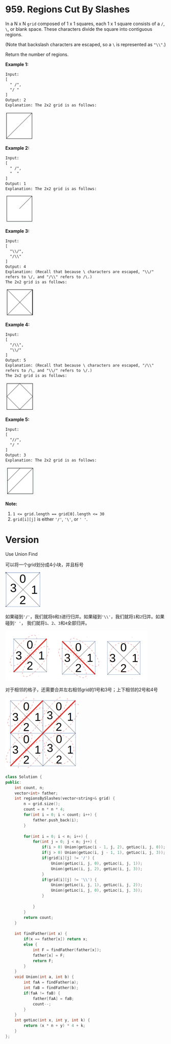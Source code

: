 # 959. Regions Cut By Slashes

In a N x N `grid` composed of 1 x 1 squares, each 1 x 1 square consists of a `/`, `\`, or blank space. These characters divide the square into contiguous regions.

(Note that backslash characters are escaped, so a `\` is represented as `"\\"`.)

Return the number of regions.

**Example 1:**

```
Input:
[
  " /",
  "/ "
]
Output: 2
Explanation: The 2x2 grid is as follows:
```

<img src="../img/image-20200330233415496.png" alt="image-20200330233415496" style="zoom:50%;" />

**Example 2:**

```
Input:
[
  " /",
  "  "
]
Output: 1
Explanation: The 2x2 grid is as follows:
```

<img src="../img/image-20200330233430377.png" alt="image-20200330233430377" style="zoom:50%;" />

**Example 3:**

```
Input:
[
  "\\/",
  "/\\"
]
Output: 4
Explanation: (Recall that because \ characters are escaped, "\\/" refers to \/, and "/\\" refers to /\.)
The 2x2 grid is as follows:
```

<img src="../img/image-20200330233446744.png" alt="image-20200330233446744" style="zoom:50%;" />

**Example 4:**

```
Input:
[
  "/\\",
  "\\/"
]
Output: 5
Explanation: (Recall that because \ characters are escaped, "/\\" refers to /\, and "\\/" refers to \/.)
The 2x2 grid is as follows:
```

<img src="../img/image-20200330233506029.png" alt="image-20200330233506029" style="zoom:50%;" />

**Example 5:**

```
Input:
[
  "//",
  "/ "
]
Output: 3
Explanation: The 2x2 grid is as follows:
```

 

<img src="../img/image-20200330233522024.png" alt="image-20200330233522024" style="zoom:50%;" />

**Note:**

1. `1 <= grid.length == grid[0].length <= 30`
2. `grid[i][j]` is either `'/'`, `'\'`, or `' '`.

# Version

Use Union Find

可以将一个grid划分成4小块，并且标号

<img src="../img/image-20200330233041568.png" alt="image-20200330233041568" style="zoom:50%;" />

如果碰到`'/'`，我们就将`0`和`3`进行归并。如果碰到`'\\'`，我们就将`1`和`2`归并。如果碰到`' '`， 我们就将`1`、`2`、`3`和`4`全部归并。

<img src="../img/image-20200330233113350.png" alt="image-20200330233113350" style="zoom:50%;" />

对于相邻的格子，还需要合并左右相邻grid的1号和3号；上下相邻的2号和4号

<img src="../img/image-20200330233201534.png" alt="image-20200330233201534" style="zoom:50%;" />



```cpp
class Solution {
public:
    int count, n;
    vector<int> father;
    int regionsBySlashes(vector<string>& grid) {
        n = grid.size();
        count = n * n * 4;
        for(int i = 0; i < count; i++) {
            father.push_back(i);
        }
        
        for(int i = 0; i < n; i++) {
            for(int j = 0; j < n; j++) {
                if(i > 0) Union(getLoc(i - 1, j, 2), getLoc(i, j, 0));
                if(j > 0) Union(getLoc(i, j - 1, 1), getLoc(i, j, 3));
                if(grid[i][j] != '/') {
                    Union(getLoc(i, j, 0), getLoc(i, j, 1));
                    Union(getLoc(i, j, 2), getLoc(i, j, 3));
                }
                if(grid[i][j] != '\\') {
                    Union(getLoc(i, j, 1), getLoc(i, j, 2));
                    Union(getLoc(i, j, 0), getLoc(i, j, 3));
                }
                   
            }
        }
        return count;
    }
    
    int findFather(int x) {
        if(x == father[x]) return x;
        else {
            int F = findFather(father[x]);
            father[x] = F;
            return F;
        }
    }
    void Union(int a, int b) {
        int faA = findFather(a);
        int faB = findFather(b);
        if(faA != faB) {
            father[faA] = faB;
            count--;
        }
    }
    int getLoc(int x, int y, int k) {
        return (x * n + y) * 4 + k;
    }
};
```

